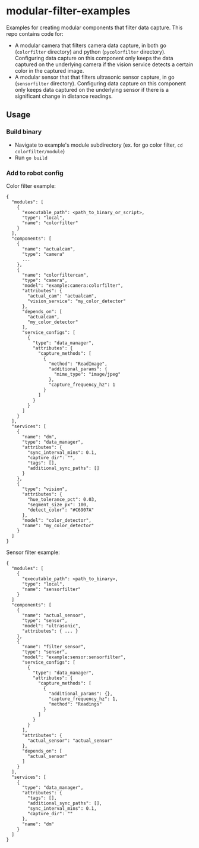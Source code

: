 # modular-filter-examples

Examples for creating modular components that filter data capture. This repo contains code for:
* A modular camera that filters camera data capture, in both go (`colorfilter` directory) and python (`pycolorfilter` directory). Configuring data capture on this component only keeps the data captured on the underlying camera if the vision service detects a certain color in the captured image.
* A modular sensor that that filters ultrasonic sensor capture, in go (`sensorfilter` directory). Configuring data capture on this component only keeps data captured on the underlying sensor if there is a significant change in distance readings.

## Usage

### Build binary
* Navigate to example's module subdirectory (ex. for go color filter, `cd colorfilter/module`)
* Run `go build`

### Add to robot config

Color filter example:
```
{
  "modules": [
    {
      "executable_path": <path_to_binary_or_script>,
      "type": "local",
      "name": "colorfilter"
    }
  ],
  "components": [
    {
      "name": "actualcam",
      "type": "camera"
      ...
    },
    {
      "name": "colorfiltercam",
      "type": "camera",
      "model": "example:camera:colorfilter",
      "attributes": {
        "actual_cam": "actualcam",
        "vision_service": "my_color_detector"
      },
      "depends_on": [
        "actualcam",
        "my_color_detector"
      ],
      "service_configs": [
        {
          "type": "data_manager",
          "attributes": {
            "capture_methods": [
              {
                "method": "ReadImage",
                "additional_params": {
                  "mime_type": "image/jpeg"
                },
                "capture_frequency_hz": 1
              }
            ]
          }
        }
      ]
    }
  ],
  "services": [
    {
      "name": "dm",
      "type": "data_manager",
      "attributes": {
        "sync_interval_mins": 0.1,
        "capture_dir": "",
        "tags": [],
        "additional_sync_paths": []
      }
    },
    {
      "type": "vision",
      "attributes": {
        "hue_tolerance_pct": 0.03,
        "segment_size_px": 100,
        "detect_color": "#C6907A"
      },
      "model": "color_detector",
      "name": "my_color_detector"
    }
  ]
}
```

Sensor filter example:
```
{
  "modules": [
    {
      "executable_path": <path_to_binary>,
      "type": "local",
      "name": "sensorfilter"
    }
  ]
  "components": [
    {
      "name": "actual_sensor",
      "type": "sensor",
      "model": "ultrasonic",
      "attributes": { ... }
    },
    {
      "name": "filter_sensor",
      "type": "sensor",
      "model": "example:sensor:sensorfilter",
      "service_configs": [
        {
          "type": "data_manager",
          "attributes": {
            "capture_methods": [
              {
                "additional_params": {},
                "capture_frequency_hz": 1,
                "method": "Readings"
              }
            ]
          }
        }
      ],
      "attributes": {
        "actual_sensor": "actual_sensor"
      },
      "depends_on": [
        "actual_sensor"
      ]
    }
  ],
  "services": [
    {
      "type": "data_manager",
      "attributes": {
        "tags": [],
        "additional_sync_paths": [],
        "sync_interval_mins": 0.1,
        "capture_dir": ""
      },
      "name": "dm"
    }
  ]
}
```
